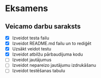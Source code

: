 # Eksamens
## Veicamo darbu saraksts
-[x] Izveidot testa failu
-[x] Izveidot README.md failu un to rediģēt
-[x] Uzsākt veidot testu
-[x] Izveidot atbilžu pārbaudijuma kodu
-[ ] Izveidot jautājumus
-[ ] Izveidot nepareizo jautājumu izdrukāšanu
-[ ] Izveidot testēšanas tabulu